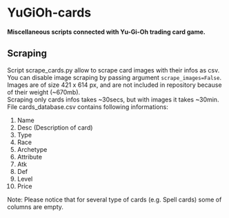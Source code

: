 # YuGiOh-cards
<b>Miscellaneous scripts connected with Yu-Gi-Oh trading card game.</b>

## Scraping
Script scrape_cards.py allow to scrape card images with their infos as csv. \
You can disable image scraping by passing argument ``scrape_images=False``. \
Images are of size 421 x 614 px, and are not included in repository because of their weight (~670mb).\
Scraping only cards infos takes ~30secs, but with images it takes ~30min.  \
File cards_database.csv contains following informations: 
1. Name
2. Desc (Description of card)
3. Type
4. Race
5. Archetype
6. Attribute
7. Atk
8. Def
9. Level
10. Price

Note: Please notice that for several type of cards (e.g. Spell cards) some of columns are empty.
